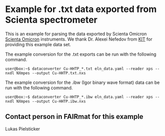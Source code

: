# Example for .txt data exported from Scienta spectrometer

This is an example for parsing the data exported by Scienta Omicron
[Scienta Omicron](https://www.scientaomicron.com/en/) instruments. We thank Dr. Alexei Nefedov from [KIT](https://www.ifg.kit.edu/21_1296.php) for providing this example data set.

The example conversion for the .txt exports can be run with the following command.

```console
user@box:~$ dataconverter Cu-HHTP_*.txt eln_data.yaml --reader xps --nxdl NXmpes --output Cu-HHTP.txt.nxs
```

The example conversion for the .ibw (Igor binary wave format) data can be run with the following command.

```console
user@box:~$ dataconverter Cu-HHTP_*.ibw eln_data.yaml --reader xps --nxdl NXmpes --output Cu-HHTP.ibw.nxs
```

## Contact person in FAIRmat for this example
Lukas Pielsticker
